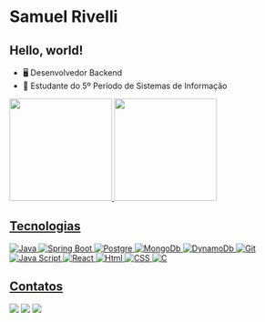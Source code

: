 # Samuel Rivelli

## Hello, world!

- 🖥️ Desenvolvedor Backend
- 📖 Estudante do 5º Período de Sistemas de Informação

<div>
<a href="https://github.com/samuelrivelli">
<img loading="lazy" height="180em" src="https://github-readme-stats.vercel.app/api/top-langs/?username=samuelrivelli&layout=compact&langs_count=7&theme=bluenavy"/>
<img loading="lazy" height="180em" src="https://github-readme-stats.vercel.app/api?username=samuelrivelli&show_icons=true&theme=bluenavy&include_all_commits=true&count_private=true"/>
</div>

## Tecnologias

![Java](https://img.shields.io/badge/Java-ED8B00?style=for-the-badge&logo=openjdk&logoColor=white)
![Spring Boot](https://img.shields.io/badge/Spring%20Boot-6DB33F.svg?style=for-the-badge&logo=Spring-Boot&logoColor=white)
![Postgre](https://img.shields.io/badge/PostgreSQL-4169E1.svg?style=for-the-badge&logo=PostgreSQL&logoColor=white)
![MongoDb](https://img.shields.io/badge/MongoDB-47A248.svg?style=for-the-badge&logo=MongoDB&logoColor=white)
![DynamoDb](https://img.shields.io/badge/Amazon%20DynamoDB-4053D6.svg?style=for-the-badge&logo=Amazon-DynamoDB&logoColor=white)
![Git](https://img.shields.io/badge/Git-F05032.svg?style=for-the-badge&logo=Git&logoColor=white)
![Java Script](https://img.shields.io/badge/JavaScript-F7DF1E.svg?style=for-the-badge&logo=JavaScript&logoColor=black)
![React](https://img.shields.io/badge/React-61DAFB.svg?style=for-the-badge&logo=React&logoColor=black)
![Html](https://img.shields.io/badge/HTML5-E34F26.svg?style=for-the-badge&logo=HTML5&logoColor=white)
![CSS](https://img.shields.io/badge/CSS3-1572B6.svg?style=for-the-badge&logo=CSS3&logoColor=white)
![C](https://img.shields.io/badge/C-00599C?style=for-the-badge&logo=c&logoColor=white)

## Contatos
<div>
<a href="https://br.linkedin.com/in/samuel-rivelli-59abb9238?trk=people-guest_people_search-card" target="_blank"><img loading="lazy" src="https://img.shields.io/badge/-LinkedIn-%230077B5?style=for-the-badge&logo=linkedin&logoColor=white" target="_blank"></a>
<a href="https://instagram.com/samuel_rivelli" target="_blank"><img loading="lazy" src="https://img.shields.io/badge/-Instagram-%23E4405F?style=for-the-badge&logo=instagram&logoColor=white" target="_blank"></a>
<a href = "mailto:contato@samuelmagrivelli@gmail.com"><img loading="lazy" src="https://img.shields.io/badge/Gmail-D14836?style=for-the-badge&logo=gmail&logoColor=white" target="_blank"></a>
</div>
